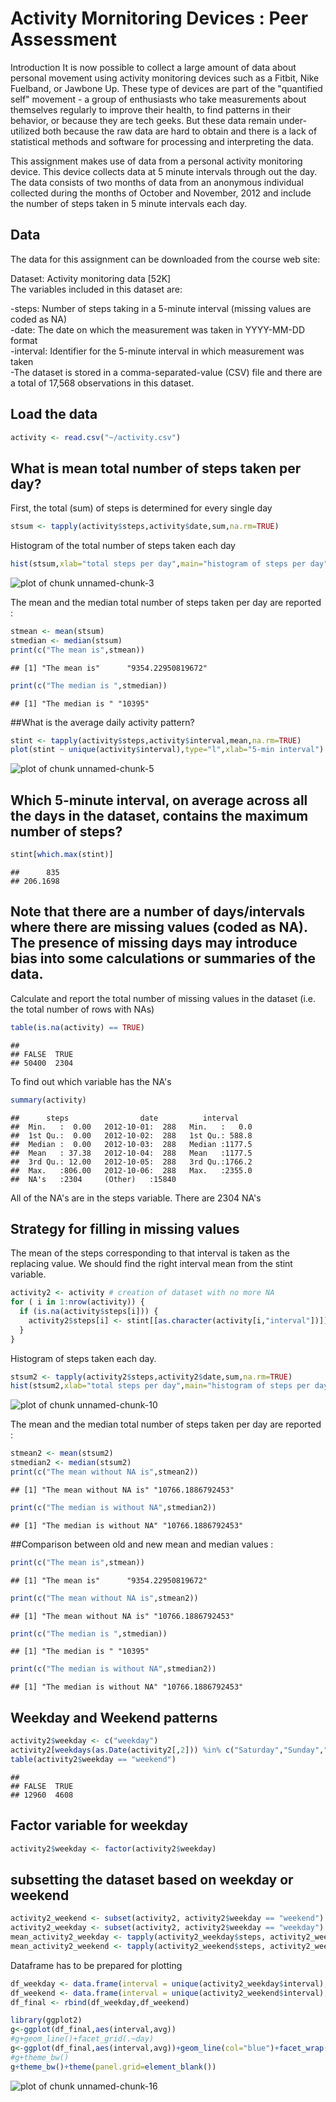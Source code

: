 # Activity Mornitoring Devices : Peer Assessment 
Introduction
It is now possible to collect a large amount of data about personal movement using activity monitoring devices such as a Fitbit, Nike Fuelband, or Jawbone Up. These type of devices are part of the "quantified self" movement - a group of enthusiasts who take measurements about themselves regularly to improve their health, to find patterns in their behavior, or because they are tech geeks. But these data remain under-utilized both because the raw data are hard to obtain and there is a lack of statistical methods and software for processing and interpreting the data.

This assignment makes use of data from a personal activity monitoring device. This device collects data at 5 minute intervals through out the day. The data consists of two months of data from an anonymous individual collected during the months of October and November, 2012 and include the number of steps taken in 5 minute intervals each day.

## Data
The data for this assignment can be downloaded from the course web site:

Dataset: Activity monitoring data [52K]  
The variables included in this dataset are:  

-steps: Number of steps taking in a 5-minute interval (missing values are coded as NA)  
-date: The date on which the measurement was taken in YYYY-MM-DD format  
-interval: Identifier for the 5-minute interval in which measurement was taken  
-The dataset is stored in a comma-separated-value (CSV) file and there are a total of 17,568 observations in this dataset.  

## Load the data

```r
activity <- read.csv("~/activity.csv")
```

## What is mean total number of steps taken per day?
First, the total (sum) of steps is determined for every single day

```r
stsum <- tapply(activity$steps,activity$date,sum,na.rm=TRUE)
```

Histogram of the total number of steps taken each day

```r
hist(stsum,xlab="total steps per day",main="histogram of steps per day")
```

![plot of chunk unnamed-chunk-3](figure/unnamed-chunk-3-1.png)

The mean and the median total number of steps taken per day are reported :


```r
stmean <- mean(stsum)
stmedian <- median(stsum)
print(c("The mean is",stmean))
```

```
## [1] "The mean is"      "9354.22950819672"
```

```r
print(c("The median is ",stmedian))
```

```
## [1] "The median is " "10395"
```


##What is the average daily activity pattern?

```r
stint <- tapply(activity$steps,activity$interval,mean,na.rm=TRUE)
plot(stint ~ unique(activity$interval),type="l",xlab="5-min interval")
```

![plot of chunk unnamed-chunk-5](figure/unnamed-chunk-5-1.png)

## Which 5-minute interval, on average across all the days in the dataset, contains the maximum number of steps?

```r
stint[which.max(stint)]
```

```
##      835 
## 206.1698
```

## Note that there are a number of days/intervals where there are missing values (coded as NA). The presence of missing days may introduce bias into some calculations or summaries of the data.

Calculate and report the total number of missing values in the dataset (i.e. the total number of rows with NAs)

```r
table(is.na(activity) == TRUE)
```

```
## 
## FALSE  TRUE 
## 50400  2304
```

To find out which variable has the NA's 

```r
summary(activity)
```

```
##      steps                date          interval     
##  Min.   :  0.00   2012-10-01:  288   Min.   :   0.0  
##  1st Qu.:  0.00   2012-10-02:  288   1st Qu.: 588.8  
##  Median :  0.00   2012-10-03:  288   Median :1177.5  
##  Mean   : 37.38   2012-10-04:  288   Mean   :1177.5  
##  3rd Qu.: 12.00   2012-10-05:  288   3rd Qu.:1766.2  
##  Max.   :806.00   2012-10-06:  288   Max.   :2355.0  
##  NA's   :2304     (Other)   :15840
```
All of the NA's are in the steps variable. There are 2304 NA's

## Strategy for filling in missing values
The mean of the steps corresponding to that interval is taken as the replacing value.
We should find the right interval mean from the stint variable.


```r
activity2 <- activity # creation of dataset with no more NA
for ( i in 1:nrow(activity)) {
  if (is.na(activity$steps[i])) {
    activity2$steps[i] <- stint[[as.character(activity[i,"interval"])]]
  }
}
```
Histogram of steps taken each day.

```r
stsum2 <- tapply(activity2$steps,activity2$date,sum,na.rm=TRUE)
hist(stsum2,xlab="total steps per day",main="histogram of steps per day")
```

![plot of chunk unnamed-chunk-10](figure/unnamed-chunk-10-1.png)

The mean and the median total number of steps taken per day are reported :


```r
stmean2 <- mean(stsum2)
stmedian2 <- median(stsum2)
print(c("The mean without NA is",stmean2))
```

```
## [1] "The mean without NA is" "10766.1886792453"
```

```r
print(c("The median is without NA",stmedian2))
```

```
## [1] "The median is without NA" "10766.1886792453"
```

##Comparison between old and new mean and median values :

```r
print(c("The mean is",stmean))
```

```
## [1] "The mean is"      "9354.22950819672"
```

```r
print(c("The mean without NA is",stmean2))
```

```
## [1] "The mean without NA is" "10766.1886792453"
```

```r
print(c("The median is ",stmedian))
```

```
## [1] "The median is " "10395"
```

```r
print(c("The median is without NA",stmedian2))
```

```
## [1] "The median is without NA" "10766.1886792453"
```

## Weekday and Weekend patterns

```r
activity2$weekday <- c("weekday")
activity2[weekdays(as.Date(activity2[,2])) %in% c("Saturday","Sunday","saturday","sunday"),"weekday"] <- c("weekend")
table(activity2$weekday == "weekend")
```

```
## 
## FALSE  TRUE 
## 12960  4608
```

## Factor variable for weekday

```r
activity2$weekday <- factor(activity2$weekday)
```

## subsetting the dataset based on weekday or weekend

```r
activity2_weekend <- subset(activity2, activity2$weekday == "weekend")
activity2_weekday <- subset(activity2, activity2$weekday == "weekday")
mean_activity2_weekday <- tapply(activity2_weekday$steps, activity2_weekday$interval, mean)
mean_activity2_weekend <- tapply(activity2_weekend$steps, activity2_weekend$interval, mean)
```
Dataframe has to be prepared for plotting

```r
df_weekday <- data.frame(interval = unique(activity2_weekday$interval),avg=as.numeric(mean_activity2_weekday),day=rep("weekday",length(mean_activity2_weekday)))
df_weekend <- data.frame(interval = unique(activity2_weekend$interval),avg=as.numeric(mean_activity2_weekend),day=rep("weekend",length(mean_activity2_weekend)))
df_final <- rbind(df_weekday,df_weekend)

library(ggplot2)
g<-ggplot(df_final,aes(interval,avg))
#g+geom_line()+facet_grid(.~day)
g<-ggplot(df_final,aes(interval,avg))+geom_line(col="blue")+facet_wrap(~day,nrow=2)+labs(x="Interval",y="Number of steps")
#g+theme_bw()
g+theme_bw()+theme(panel.grid=element_blank())
```

![plot of chunk unnamed-chunk-16](figure/unnamed-chunk-16-1.png)
